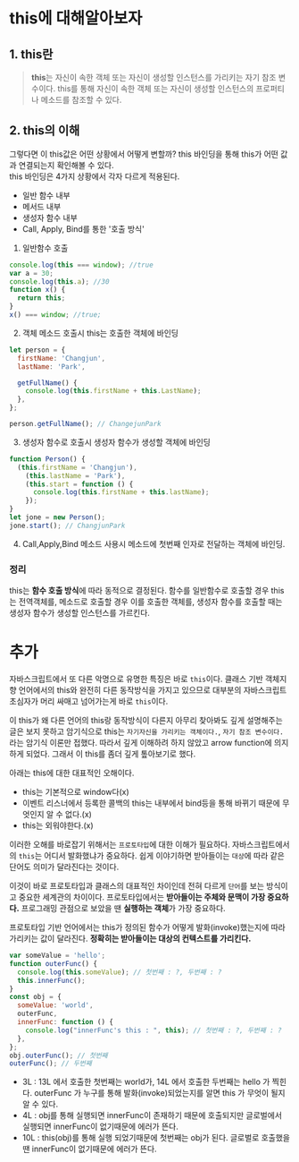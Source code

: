 # this에 대해알아보자

## 1. this란

> **this**는 자신이 속한 객체 또는 자신이 생성할 인스턴스를 가리키는 자기 참조 변수이다. this를 통해 자신이 속한 객체 또는 자신이 생성할 인스턴스의 프로퍼티나 메소드를 참조할 수 있다.

## 2. this의 이해

그렇다면 이 this값은 어떤 상황에서 어떻게 변할까? this 바인딩을 통해 this가 어떤 값과 연결되는지 확인해볼 수 있다.  
this 바인딩은 4가지 상황에서 각자 다르게 적용된다.

- 일반 함수 내부
- 메서드 내부
- 생성자 함수 내부
- Call, Apply, Bind를 통한 '호출 방식'

1. 일반함수 호출

```js
console.log(this === window); //true
var a = 30;
console.log(this.a); //30
function x() {
  return this;
}
x() === window; //true;
```

2. 객체 메소드 호출시 this는 호출한 객체에 바인딩

```js
let person = {
  firstName: 'Changjun',
  lastName: 'Park',

  getFullName() {
    console.log(this.firstName + this.LastName);
  },
};

person.getFullName(); // ChangejunPark
```

3. 생성자 함수로 호출시 생성자 함수가 생성할 객체에 바인딩

```js
function Person() {
  (this.firstName = 'Changjun'),
    (this.lastName = 'Park'),
    (this.start = function () {
      console.log(this.firstName + this.lastName);
    });
}
let jone = new Person();
jone.start(); // ChangjunPark
```

4. Call,Apply,Bind 메소드 사용시 메소드에 첫번째 인자로 전달하는 객체에 바인딩.

### 정리

this는 **함수 호출 방식**에 따라 동적으로 결정된다. 함수를 일반함수로 호출할 경우 this는 전역객체를, 메소드로 호출할 경우 이를 호출한 객체를, 생성자 함수를 호출할 때는 생성자 함수가 생성할 인스턴스를 가르킨다.

# 추가

자바스크립트에서 또 다른 악명으로 유명한 특징은 바로 `this`이다. 클래스 기반 객체지향 언어에서의 this와 완전히 다른 동작방식을 가지고 있으므로 대부분의 자바스크립트 초심자가 머리 싸매고 넘어가는게 바로 `this`이다.

이 this가 왜 다른 언어의 this랑 동작방식이 다른지 아무리 찾아봐도 깊게 설명해주는 글은 보지 못하고 암기식으로 this는 `자기자신을 가리키는 객체이다.`, `자기 참조 변수이다.` 라는 암기식 이론만 접했다. 따라서 깊게 이해하려 하지 않았고 arrow function에 의지하게 되었다. 그래서 이 this를 좀더 깊게 톺아보기로 했다.

아래는 this에 대한 대표적인 오해이다.

- this는 기본적으로 window다(x)
- 이벤트 리스너에서 등록한 콜백의 this는 내부에서 bind등을 통해 바뀌기 때문에 무엇인지 알 수 없다.(x)
- this는 외워야한다.(x)

이러한 오해를 바로잡기 위해서는 `프로토타입`에 대한 이해가 필요하다. 자바스크립트에서의 `this`는 어디서 발화했냐가 중요하다. 쉽게 이야기하면 받아들이는 `대상`에 따라 같은 단어도 의미가 달라진다는 것이다.

이것이 바로 프로토타입과 클래스의 대표적인 차이인데 전혀 다르게 `단어`를 보는 방식이고 중요한 세계관의 차이이다. 프로토타입에서는 **받아들이는 주체와 문맥이 가장 중요하다.** 프로그래밍 관점으로 보았을 땐 **실행하는 객체**가 가장 중요하다.

프로토타입 기반 언어에서는 this가 정의된 함수가 어떻게 발화(invoke)했는지에 따라 가리키는 값이 달라진다. **정확히는 받아들이는 대상의 컨텍스트를 가리킨다.**

```js
var someValue = 'hello';
function outerFunc() {
  console.log(this.someValue); // 첫번째 : ?, 두번째 : ?
  this.innerFunc();
}
const obj = {
  someValue: 'world',
  outerFunc,
  innerFunc: function () {
    console.log("innerFunc's this : ", this); // 첫번째 : ?, 두번째 : ?
  },
};
obj.outerFunc(); // 첫번째
outerFunc(); // 두번째
```

- 3L : 13L 에서 호출한 첫번째는 world가, 14L 에서 호출한 두번째는 hello 가 찍힌다. outerFunc 가 누구를 통해 발화(invoke)되었는지를 알면 this 가 무엇이 될지 알 수 있다.
- 4L : obj를 통해 실행되면 innerFunc이 존재하기 때문에 호출되지만 글로벌에서 실행되면 innerFunc이 없기때문에 에러가 뜬다.
- 10L : this(obj)를 통해 실행 되었기때문에 첫번째는 obj가 된다. 글로벌로 호출했을땐 innerFunc이 없기때문에 에러가 뜬다.
